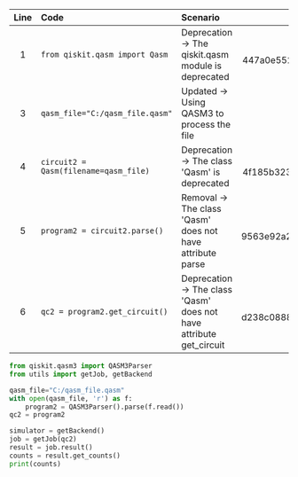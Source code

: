 | Line | Code | Scenario | Reference | Artifact | Refactoring |
| :--: | :--- | :------- | :-------: | :------- | :---------- |
| 1 | `from qiskit.qasm import Qasm` | Deprecation -> The qiskit.qasm module is deprecated | qrn_ddbb-447a0e5526d441f4a07801d94084c17b | qiskit.qasm | `from qiskit.qasm3 import QASM3Parser` |
| 3 | `qasm_file="C:/qasm_file.qasm"` | Updated -> Using QASM3 to process the file | IK | qasm_file | `qasm_file="C:/qasm_file.qasm"` |
| 4 | `circuit2 = Qasm(filename=qasm_file)` | Deprecation -> The class 'Qasm' is deprecated | qrn_ddbb-4f185b3231584a94a32d7a58611b02c3 | Qasm | `with open(qasm_file, 'r') as f:`\n `    program2 = QASM3Parser().parse(f.read())` |
| 5 | `program2 = circuit2.parse()` | Removal -> The class 'Qasm' does not have attribute parse | qrn_ddbb-9563e92a2124457398938f2716977844 | parse |  |
| 6 | `qc2 = program2.get_circuit()` | Deprecation -> The class 'Qasm' does not have attribute get_circuit | qrn_ddbb-d238c08881274b4290eedc2564488e92 | get_circuit | `qc2 = program2` |

```python
from qiskit.qasm3 import QASM3Parser
from utils import getJob, getBackend

qasm_file="C:/qasm_file.qasm"
with open(qasm_file, 'r') as f:
    program2 = QASM3Parser().parse(f.read())
qc2 = program2

simulator = getBackend()
job = getJob(qc2)
result = job.result()
counts = result.get_counts()
print(counts)
```